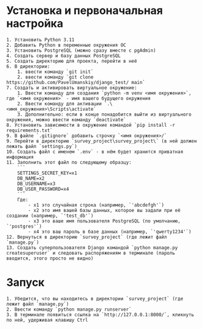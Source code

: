 
# Установка и первоначальная настройка

    1. Установить Python 3.11
    2. Добавить Python в переменные окружения ОС
    3. Установить PostgreSQL (можно сразу вместе с pgAdmin)
    4. Создать сервер и базу данных PostgreSQL
    5. Создать директорию для проекта, перейти в неё
    6. В директории:
        1. ввести команду `git init`
        2. ввести команду `git clone https://github.com/PavelUmanskiy/django_test/ main`
    7. Создать и активировать виртуальное окружение:
        1. Ввести команду для создания `python -m venv <имя окружения>`, где `<имя окружения>` - имя вашего будущего окружения
        2. Ввести команду для активации `.\<имя_окружения>\Scripts\activate`
        3. Дополнительно: если в конце понадобится выйти из виртуального окружения, можно ввести команду `deactivate`
    8. Установить зависимости в окружение командой `pip install -r requirements.txt`
    9. В файле `.gitignore` добавить строчку `<имя окружения>/`
    9. Перейти в директорию `survey_project\survey_project\` (в ней должен лежать файл `settings.py`)
    10. Создать файл с именем `.env` - в нём будет хранится приватная информация
    11. Заполнить этот файл по следующему образцу:
        ```
        SETTINGS_SECRET_KEY=x1
        DB_NAME=x2
        DB_USERNAME=x3
        DB_USER_PASSWORD=x4
        ```
        Где:
            - x1 это случайная строка (например, `'abcdefgh'`)
            - x2 это имя вашей базы данных, которое вы задали при её создании (например, `'test_db'`)
            - x3 это ваше имя пользователя PostgreSQL (по умолчанию, `'postgres'`)
            - x4 это ваш пароль в базе данных (например, `'qwerty1234'`)
    12. Вернуться в директорию `survey_project` (где лежит файл `manage.py`)
    13. Создать суперпользователя Django командой `python manage.py createsuperuser` и следовать распоряжениям в терминале (пароль вводится, этого просто не видно)

# Запуск 

    1. Убедится, что вы находитесь в директории `survey_project` (где лежит файл `manage.py`)
    2. Ввести команду `python manage.py runserver`
    3. В терминале появиться ссылка на `http://127.0.0.1:8000/`, кликнуть по ней, удерживая клавишу Ctrl
    

